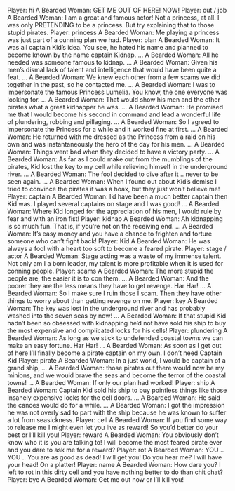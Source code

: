Player: hi
A Bearded Woman: GET ME OUT OF HERE! NOW!
Player: out / job
A Bearded Woman: I am a great and famous actor! Not a princess, at all. I was only PRETENDING to be a princess. But try explaining that to those stupid pirates.
Player: princess
A Bearded Woman: Me playing a princess was just part of a cunning plan we had.
Player: plan
A Bearded Woman: It was all captain Kid’s idea. You see, he hated his name and planned to become known by the name captain Kidnap. …
A Bearded Woman: All he needed was someone famous to kidnap. …
A Bearded Woman: Given his men’s dismal lack of talent and intelligence that would have been quite a feat. …
A Bearded Woman: We knew each other from a few scams we did together in the past, so he contacted me. …
A Bearded Woman: I was to impersonate the famous Princess Lumelia. You know, the one everyone was looking for. …
A Bearded Woman: That would show his men and the other pirates what a great kidnapper he was. …
A Bearded Woman: He promised me that I would become his second in command and lead a wonderful life of plundering, robbing and pillaging. …
A Bearded Woman: So I agreed to impersonate the Princess for a while and it worked fine at first. …
A Bearded Woman: He returned with me dressed as the Princess from a raid on his own and was instantaneously the hero of the day for his men. …
A Bearded Woman: Things went bad when they decided to have a victory party. …
A Bearded Woman: As far as I could make out from the mumblings of the pirates, Kid lost the key to my cell while relieving himself in the underground river. …
A Bearded Woman: The fool decided to dive after it .. never to be seen again. …
A Bearded Woman: When I found out about Kid’s demise I tried to convince the pirates it was a hoax, but they just won’t believe me!
Player: captain
A Bearded Woman: I’d have been a much better captain then Kid was. I played several captains on stage and I was good! …
A Bearded Woman: Where Kid longed for the appreciation of his men, I would rule by fear and with an iron fist!
Player: kidnap
A Bearded Woman: Ah kidnapping is so much fun. That is, if you’re not on the receiving end. …
A Bearded Woman: It’s easy money and you have a chance to frighten and torture someone who can’t fight back!
Player: Kid
A Bearded Woman: He was always a fool with a heart too soft to become a feared pirate.
Player: stage / actor
A Bearded Woman: Stage acting was a waste of my immense talent. Not only am I a born leader, my talent is more profitable when it is used for conning people.
Player: scams
A Bearded Woman: The more stupid the people are, the easier it is to con them. …
A Bearded Woman: And the poorer they are the less means they have to get revenge. Har Har! …
A Bearded Woman: So I make sure I ruin those I scam. Then they have other things to worry about than getting revenge on me.
Player: key
A Bearded Woman: The key was lost in the underground river and has probably washed into the seven seas by now! …
A Bearded Woman: If that stupid Kid hadn’t been so obsessed with kidnapping he’d not have sold his ship to buy the most expensive and complicated locks for his cells!
Player: plundering
A Bearded Woman: As long as we stick to undefended coastal towns we can make an easy fortune. Har Har! …
A Bearded Woman: As soon as I get out of here I’ll finally become a pirate captain on my own. I don’t need Captain Kid
Player: pirate
A Bearded Woman: In a just world, I would be captain of a grand ship, …
A Bearded Woman: those pirates out there would now be my minions, and we would brave the seas and become the terror of the coastal towns! …
A Bearded Woman: If only our plan had worked!
Player: ship
A Bearded Woman: Captain Kid sold his ship to buy pointless things like those insanely expensive locks for the cell doors. …
A Bearded Woman: He said the canoes would do for a while. …
A Bearded Woman: I got the impression he was not overly sad to part with the ship because he was known to suffer a lot from seasickness.
Player: cell
A Bearded Woman: If you find some way to release me I might even let you live as reward! So you’d better do your best or I’ll kill you!
Player: reward
A Bearded Woman: You obviously don’t know who it is you are talking to! I will become the most feared pirate ever and you dare to ask me for a reward?
Player: rot
A Bearded Woman: YOU .. YOU .. You are as good as dead! I will get you! Do you hear me? I will have your head! On a platter!
Player: name
A Bearded Woman: How dare you? I left to rot in this dirty cell and you have nothing better to do than chit chat?
Player: bye
A Bearded Woman: Get me out now or I’ll kill you!